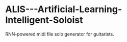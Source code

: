 # ALIS---Artificial-Learning-Intelligent-Soloist
RNN-powered midi file solo generator for guitarists.
